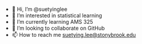 - 👋 Hi, I’m @suetyinglee
- 👀 I’m interested in statistical learning
- 🌱 I’m currently learning AMS 325
- 💞️ I’m looking to collaborate on GitHub
- 📫 How to reach me suetying.lee@stonybrook.edu

<!---
suetyinglee is a ✨ special ✨ repository because its `README.md` (this file) appears on your GitHub profile.
You can click the Preview link to take a look at your changes.
--->

